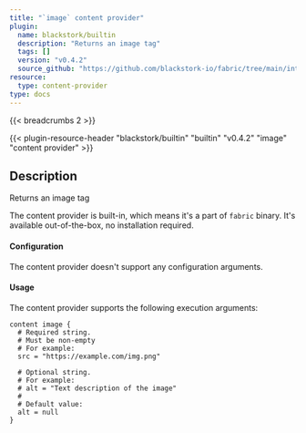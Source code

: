 ```yaml
---
title: "`image` content provider"
plugin:
  name: blackstork/builtin
  description: "Returns an image tag"
  tags: []
  version: "v0.4.2"
  source_github: "https://github.com/blackstork-io/fabric/tree/main/internal/builtin/"
resource:
  type: content-provider
type: docs
---
```


{{< breadcrumbs 2 >}}

{{< plugin-resource-header "blackstork/builtin" "builtin" "v0.4.2" "image" "content provider" >}}

## Description
Returns an image tag

The content provider is built-in, which means it's a part of `fabric` binary. It's available out-of-the-box, no installation required.


#### Configuration

The content provider doesn't support any configuration arguments.

#### Usage

The content provider supports the following execution arguments:

```hcl
content image {
  # Required string.
  # Must be non-empty
  # For example:
  src = "https://example.com/img.png"

  # Optional string.
  # For example:
  # alt = "Text description of the image"
  # 
  # Default value:
  alt = null
}
```

